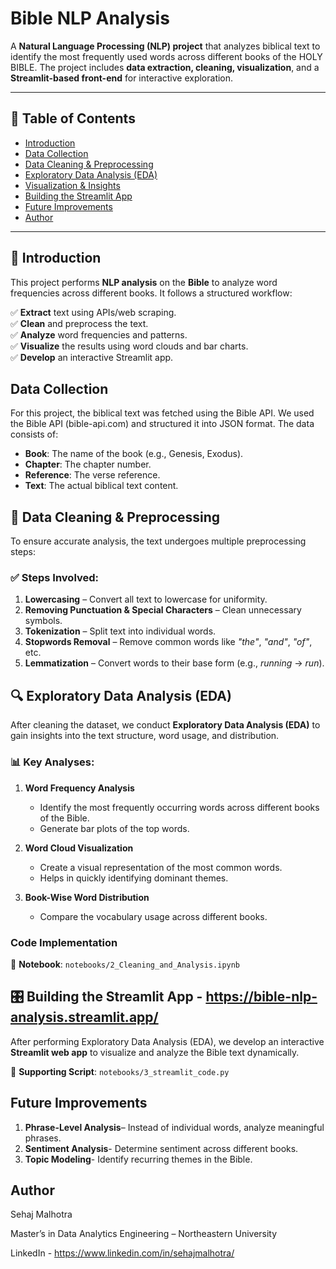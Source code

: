 # Bible NLP Analysis

A **Natural Language Processing (NLP) project** that analyzes biblical text to identify the most frequently used words across different books of the HOLY BIBLE. The project includes **data extraction, cleaning, visualization**, and a **Streamlit-based front-end** for interactive exploration.

---

## 📌 Table of Contents
- [Introduction](#introduction)
- [Data Collection](#data-collection)
- [Data Cleaning & Preprocessing](#data-cleaning--preprocessing)
- [Exploratory Data Analysis (EDA)](#exploratory-data-analysis-eda)
- [Visualization & Insights](#visualization--insights)
- [Building the Streamlit App](#building-the-streamlit-app)
- [Future Improvements](#future-improvements)
- [Author](#author)

---

## 📖 Introduction
This project performs **NLP analysis** on the **Bible** to analyze word frequencies across different books. It follows a structured workflow:

✅ **Extract** text using APIs/web scraping.  
✅ **Clean** and preprocess the text.  
✅ **Analyze** word frequencies and patterns.  
✅ **Visualize** the results using word clouds and bar charts.  
✅ **Develop** an interactive Streamlit app.  

## Data Collection
For this project, the biblical text was fetched using the Bible API. We used the Bible API (bible-api.com) and structured it into JSON format. The data consists of:  
- **Book**: The name of the book (e.g., Genesis, Exodus).  
- **Chapter**: The chapter number.  
- **Reference**: The verse reference.  
- **Text**: The actual biblical text content.

## 🧹 Data Cleaning & Preprocessing
To ensure accurate analysis, the text undergoes multiple preprocessing steps:

### ✅ Steps Involved:
1. **Lowercasing** – Convert all text to lowercase for uniformity.
2. **Removing Punctuation & Special Characters** – Clean unnecessary symbols.
3. **Tokenization** – Split text into individual words.
4. **Stopwords Removal** – Remove common words like *"the"*, *"and"*, *"of"*, etc.
5. **Lemmatization** – Convert words to their base form (e.g., *running* → *run*).

## 🔍 Exploratory Data Analysis (EDA)
After cleaning the dataset, we conduct **Exploratory Data Analysis (EDA)** to gain insights into the text structure, word usage, and distribution.

### 📊 Key Analyses:
1. **Word Frequency Analysis**  
   - Identify the most frequently occurring words across different books of the Bible.
   - Generate bar plots of the top words.

2. **Word Cloud Visualization**  
   - Create a visual representation of the most common words.
   - Helps in quickly identifying dominant themes.

3. **Book-Wise Word Distribution**  
   - Compare the vocabulary usage across different books.

### **Code Implementation**
📌 **Notebook**: `notebooks/2_Cleaning_and_Analysis.ipynb`

## 🎛️ Building the Streamlit App - https://bible-nlp-analysis.streamlit.app/

After performing Exploratory Data Analysis (EDA), we develop an interactive **Streamlit web app** to visualize and analyze the Bible text dynamically.

📌 **Supporting Script**: `notebooks/3_streamlit_code.py`  

## Future Improvements
1. **Phrase-Level Analysis**– Instead of individual words, analyze meaningful phrases.
2. **Sentiment Analysis**- Determine sentiment across different books.
3. **Topic Modeling**- Identify recurring themes in the Bible.

## Author
Sehaj Malhotra

Master’s in Data Analytics Engineering – Northeastern University

LinkedIn - https://www.linkedin.com/in/sehajmalhotra/
